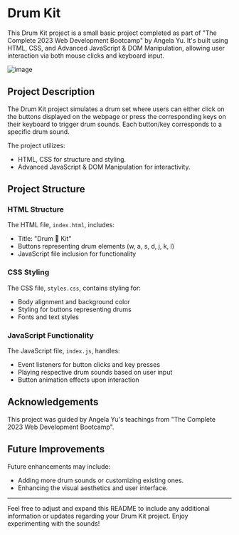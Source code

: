 # Drum Kit

This Drum Kit project is a small basic project completed as part of "The Complete 2023 Web Development Bootcamp" by Angela Yu. It's built using HTML, CSS, and Advanced JavaScript & DOM Manipulation, allowing user interaction via both mouse clicks and keyboard input.

![image](https://github.com/riju951/WebDevelopmentCourse_Drum_Kit/assets/82694741/77d038f1-a414-42e6-a99c-33a95f980624)

## Project Description

The Drum Kit project simulates a drum set where users can either click on the buttons displayed on the webpage or press the corresponding keys on their keyboard to trigger drum sounds. Each button/key corresponds to a specific drum sound.

The project utilizes:
- HTML, CSS for structure and styling.
- Advanced JavaScript & DOM Manipulation for interactivity.

## Project Structure

### HTML Structure

The HTML file, `index.html`, includes:
- Title: "Drum 🥁 Kit"
- Buttons representing drum elements (w, a, s, d, j, k, l)
- JavaScript file inclusion for functionality

### CSS Styling

The CSS file, `styles.css`, contains styling for:
- Body alignment and background color
- Styling for buttons representing drums
- Fonts and text styles

### JavaScript Functionality

The JavaScript file, `index.js`, handles:
- Event listeners for button clicks and key presses
- Playing respective drum sounds based on user input
- Button animation effects upon interaction

## Acknowledgements

This project was guided by Angela Yu's teachings from "The Complete 2023 Web Development Bootcamp".

## Future Improvements

Future enhancements may include:
- Adding more drum sounds or customizing existing ones.
- Enhancing the visual aesthetics and user interface.

---

Feel free to adjust and expand this README to include any additional information or updates regarding your Drum Kit project. Enjoy experimenting with the sounds!
